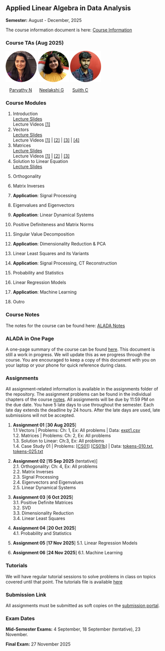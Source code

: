 ## Applied Linear Algebra in Data Analysis

**Semester:** August - December, 2025

The course information document is here: [Course Information](info.pdf)

### Course TAs (Aug 2025) 
<p align="left">
  <img src="tas/parvathy.png" alt="Parvathy" width="100"/>
  <img src="tas/neelakshi.png" alt="Neelakshi" width="100"/>
  <img src="tas/sujithc.png" alt="Sujith" width="100"/>
  <!-- <img src="tas/diwakar.png" alt="Diwakar" width="100"/> -->
</p>

<p align="left">
  &nbsp;&nbsp;&nbsp;<span><a href="https://github.com/ParvN">Parvathy N</a></span> &nbsp;&nbsp;&nbsp;&nbsp;
  <span><a href="">Neelakshi G</a></span> &nbsp;&nbsp;&nbsp;&nbsp;&nbsp;
  <span><a href="https://github.com/SujithChristopher">Sujith C</a></span> 
  <!-- <span><a href="https://github.com/bkdiwakar34">Diwakar BR</a></span> &nbsp;&nbsp;&nbsp; -->
</p>


### Course Modules

1. Introduction \
[Lecture Slides](lecture_slides/00-why_do_this_course.pdf)  
Lecture Videos [[1]](https://www.youtube.com/watch?v=RZITINX9DMU) 
2. Vectors \
[Lecture Slides](lecture_slides/01-vector-spaces.pdf)  
Lecture Videos [[1]](https://youtu.be/RZITINX9DMU?feature=shared&t=3173) | [[2]](https://www.youtube.com/watch?v=kkDkufnaZ_0) | [[3]](https://www.youtube.com/watch?v=P3iAErfeTDo) | [[4]](https://www.youtube.com/watch?v=j0_tLLA9JGo)
3. Matrices \
[Lecture Slides](lecture_slides/02-matrices.pdf)  
Lecture Videos [[1]](https://www.youtube.com/watch?v=UWm32egbU-8) | [[2]](https://www.youtube.com/watch?v=NIMOAOXc1xQ) | [[3]](https://www.youtube.com/watch?v=0OP5MH2blMA)
4. Solution to Linear Equation \
[Lecture Slides](lecture_slides/03-solnslineareqns.pdf)
<!-- 5. Case Study 01 + Applications \ -->
<!-- [Lecture Slides](lecture_slides/casestudy-01.pdf) -->
5. Orthogonality
<!-- [Lecture Slides](lecture_slides/04-orthogonality.pdf) -->
6. Matrix Inverses
<!-- [Lecture Slides](lecture_slides/05-matrixinverses.pdf) -->
7. **Application**: Signal Processing
<!-- [Lecture Slides](lecture_slides/06-signalprocessing.ipynb) -->
8. Eigenvalues and Eigenvectors
<!-- [Lecture Slides](lecture_slides/07-eigenvalvec.pdf) -->
9. **Application**: Linear Dynamical Systems
<!-- [Lecture Slides](lecture_slides/08-pdmatnorm.pdf) -->
10. Positive Definiteness and Matrix Norms
<!-- [Lecture Slides](lecture_slides/08-pdmatnorm.pdf) -->
11. Singular Value Decomposition
<!-- [Lecture Slides](lecture_slides/10-svd.pdf) -->
12. **Application**: Dimensionality Reduction & PCA
<!-- [Lecture Slides](lecture_slides/11-dimredpca.pdf) -->
13. Linear Least Squares and its Variants
<!-- [Lecture Slides](lecture_slides/12-opt.pdf) -->
14. **Application**: Signal Processing, CT Reconstruction
<!-- [Lecture Slides](lecture_slides/12-opt.pdf) -->
15. Probability and Statistics
<!-- [Lecture Slides](lecture_slides/12-opt.pdf) -->
16. Linear Regression Models
<!-- [Lecture Slides](lecture_slides/12-opt.pdf) -->
17. **Application**: Machine Learning
<!-- [Lecture Slides](lecture_slides/12-opt.pdf) -->
18. Outro

### Course Notes
The notes for the course can be found here: [ALADA Notes](notes/aladanotes.pdf)

### ALADA in One Page
A one-page summary of the course can be found [here](notes/onepage.pdf). This document is still a work in progress. We will update this as we progress through the course. You are encouraged to keep a copy of this document with you on your laptop or your phone for quick reference during class.

### Assignments
All assignment-related information is available in the assignments folder of the repository. The assignment problems can be found in the individual chapters of the course [notes](notes/aladanotes.pdf). All assignments will be due by 11:59 PM on the due date. You have 5 late days to use throughout the semester. Each late day extends the deadline by 24 hours. After the late days are used, late submissions will not be accepted.

1. **Assignment 01** [**30 Aug 2025**] \
    1.1 Vectors | Problems: Ch: 1, Ex: All problems | Data: [expt1.csv](assignments/vectors/expt1.csv) \
    1.2. Matrices | Problems: Ch: 2, Ex: All problems \
    1.3. Solution to Linear: Ch:3, Ex: All problems \
    1.4. Case Study 01 | Problems: [[CS01](case_studies/case_study_01.ipynb)] [[CS01b](case_studies/case_study_01b.ipynb)] | Data: [tokens-010.txt](case_studies/data/case_study_01/tokens-010.txt), [tokens-025.txt](case_studies/data/case_study_01/tokens-025.txt) 
    
2. **Assignment 02** [**15 Sep 2025** (tentative)] \
    2.1. Orthogonality: Ch: 4, Ex: All problems \
    2.2. Matrix Inverses \
    2.3. Signal Processing \
    2.4. Eigenvectors and Eigenvalues \
    2.5. Linear Dynamical Systems

3. **Assignment 03** [**6 Oct 2025**] \
    3.1. Positive Definite Matrices \
    3.2. SVD \
    3.3. Dimensionality Reduction \
    3.4. Linear Least Squares
    
4. **Assignment 04** [**20 Oct 2025**] \
    4.1. Probability and Statistics

5. **Assignment 05** [**17 Nov 2025**]
    5.1. Linear Regression Models

6. **Assignment 06** [**24 Nov 2025**]
    6.1. Machine Learning


### Tutorials
We will have regular tutorial sessions to solve problems in class on topics covered until that point. The tutorials file is available [here](assignments/tutorial.pdf)

### Submission Link
All assignments must be submitted as soft copies on the [submission portal]().

### Exam Dates
**Mid-Semester Exams:** 4 September, 18 September (tentative), 23 November.

**Final Exam:** 27 November 2025

<!-- ## ALADA Animations
The repository also has a set of interactive animations to demonstrate some of the concepts covered in the course. You can find details about these animations [here](aladaanim.md). -->
